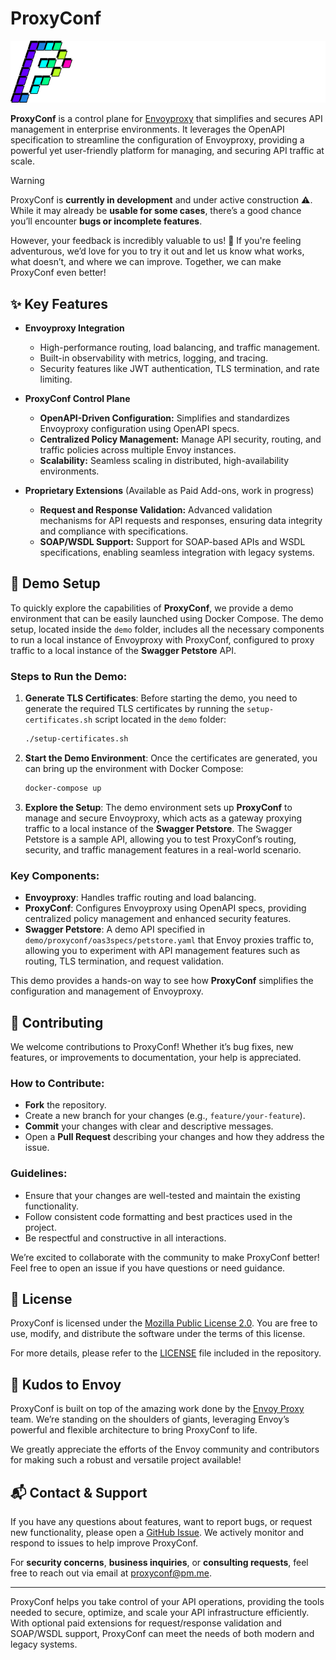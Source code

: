 
# ProxyConf

![ProxyConf Logo](./docs/assets/logow.png)

**ProxyConf** is a control plane for [Envoyproxy](https://www.envoyproxy.io/) that simplifies and secures API management in enterprise environments. It leverages the OpenAPI specification to streamline the configuration of Envoyproxy, providing a powerful yet user-friendly platform for managing, and securing API traffic at scale.

> [!WARNING]
> ProxyConf is **currently in development** and under active construction ⚠️. While it may already be **usable for some cases**, there’s a good chance you’ll encounter **bugs or incomplete features**.
>
> However, your feedback is incredibly valuable to us! 🚀 If you're feeling adventurous, we’d love for you to try it out and let us know what works, what doesn’t, and where we can improve. Together, we can make ProxyConf even better!


## ✨ Key Features

- **Envoyproxy Integration**
  - High-performance routing, load balancing, and traffic management.
  - Built-in observability with metrics, logging, and tracing.
  - Security features like JWT authentication, TLS termination, and rate limiting.

- **ProxyConf Control Plane**
  - **OpenAPI-Driven Configuration:** Simplifies and standardizes Envoyproxy configuration using OpenAPI specs.
  - **Centralized Policy Management:** Manage API security, routing, and traffic policies across multiple Envoy instances.
  - **Scalability:** Seamless scaling in distributed, high-availability environments.

- **Proprietary Extensions** (Available as Paid Add-ons, work in progress)
  - **Request and Response Validation:** Advanced validation mechanisms for API requests and responses, ensuring data integrity and compliance with specifications.
  - **SOAP/WSDL Support:**  Support for SOAP-based APIs and WSDL specifications, enabling seamless integration with legacy systems.

## 🔧 Demo Setup

To quickly explore the capabilities of **ProxyConf**, we provide a demo environment that can be easily launched using Docker Compose. The demo setup, located inside the `demo` folder, includes all the necessary components to run a local instance of Envoyproxy with ProxyConf, configured to proxy traffic to a local instance of the **Swagger Petstore** API.

### Steps to Run the Demo:
1. **Generate TLS Certificates**: Before starting the demo, you need to generate the required TLS certificates by running the `setup-certificates.sh` script located in the `demo` folder:
   ```bash
   ./setup-certificates.sh
   ```
2. **Start the Demo Environment**: Once the certificates are generated, you can bring up the environment with Docker Compose:
   ```bash
   docker-compose up
   ```
3. **Explore the Setup**: The demo environment sets up **ProxyConf** to manage and secure Envoyproxy, which acts as a gateway proxying traffic to a local instance of the **Swagger Petstore**. The Swagger Petstore is a sample API, allowing you to test ProxyConf’s routing, security, and traffic management features in a real-world scenario.

### Key Components:
- **Envoyproxy**: Handles traffic routing and load balancing.
- **ProxyConf**: Configures Envoyproxy using OpenAPI specs, providing centralized policy management and enhanced security features.
- **Swagger Petstore**: A demo API specified in `demo/proxyconf/oas3specs/petstore.yaml` that Envoy proxies traffic to, allowing you to experiment with API management features such as routing, TLS termination, and request validation.

This demo provides a hands-on way to see how **ProxyConf** simplifies the configuration and management of Envoyproxy.

## 🤝 Contributing

We welcome contributions to ProxyConf! Whether it’s bug fixes, new features, or improvements to documentation, your help is appreciated.

### How to Contribute:
- **Fork** the repository.
- Create a new branch for your changes (e.g., `feature/your-feature`).
- **Commit** your changes with clear and descriptive messages.
- Open a **Pull Request** describing your changes and how they address the issue.

### Guidelines:
- Ensure that your changes are well-tested and maintain the existing functionality.
- Follow consistent code formatting and best practices used in the project.
- Be respectful and constructive in all interactions.

We’re excited to collaborate with the community to make ProxyConf better! Feel free to open an issue if you have questions or need guidance.

## 📝 License

ProxyConf is licensed under the [Mozilla Public License 2.0](https://www.mozilla.org/en-US/MPL/2.0/). You are free to use, modify, and distribute the software under the terms of this license.

For more details, please refer to the [LICENSE](./LICENSE) file included in the repository.

## 🙌 Kudos to Envoy

ProxyConf is built on top of the amazing work done by the [Envoy Proxy](https://www.envoyproxy.io) team. We’re standing on the shoulders of giants, leveraging Envoy’s powerful and flexible architecture to bring ProxyConf to life. 

We greatly appreciate the efforts of the Envoy community and contributors for making such a robust and versatile project available!

## 📬 Contact & Support

If you have any questions about features, want to report bugs, or request new functionality, please open a [GitHub Issue](https://github.com/proxyconf/proxyconf/issues). We actively monitor and respond to issues to help improve ProxyConf.

For **security concerns**, **business inquiries**, or **consulting requests**, feel free to reach out via email at [proxyconf@pm.me](mailto:proxyconf@pm.me).

---

ProxyConf helps you take control of your API operations, providing the tools needed to secure, optimize, and scale your API infrastructure efficiently. With optional paid extensions for request/response validation and SOAP/WSDL support, ProxyConf can meet the needs of both modern and legacy systems.
